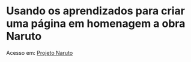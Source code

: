 # Usando os aprendizados para criar uma página em homenagem a obra Naruto

Acesso em: <a href='https://joeyhetfield.github.io/naruto.github.io/naruto/'>Projeto Naruto</a>

